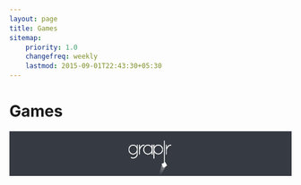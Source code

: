 ```yaml
---
layout: page
title: Games
sitemap:
    priority: 1.0
    changefreq: weekly
    lastmod: 2015-09-01T22:43:30+05:30
---
```

# Games

[ ![alt tag][1]](http://google.com)

[1]: /img/graplrheader.png

